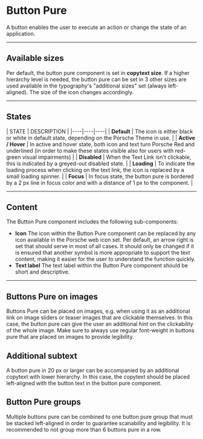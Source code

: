 # Button **Pure**

A button enables the user to execute an action or change the state of an application.

---

## **Available sizes**

Per default, the button pure component is set in **copytext size**. If a higher hierarchy level is needed, the button pure can be set in 3 other sizes are used available in the typography's "additional sizes" set (always left-aligned). The size of the icon changes accordingly. 

---

## States

| STATE | DESCRIPTION |
|----|----|----|
| **Default** | The icon is either black or white in default state, depending on the Porsche Theme in use. |
| **Active / Hover** | In active and hover state, both icon and text turn Porsche Red and underlined (in order to make these states visible also for users with red-green visual impairments) |
| **Disabled** | When the Text Link isn't clickable, this is indicated by a greyed-out disabled state. |
| **Loading** | To indicate the loading process when clicking on the text link, the icon is replaced by a small loading spinner. |
| **Focus** | In focus state, the button pure is bordered by a 2 px line in focus color and with a distance of 1 px to the component. |

---

## **Content**

The Button Pure component includes the following sub-components:

- **Icon** The icon within the Button Pure component can be replaced by any icon available in the Porsche web icon set. Per default, an arrow right is set that should serve in most of all cases. It should only be changed if it is ensured that another symbol is more appropriate to support the text content, making it easier for the user to understand the function quickly.
- **Text label** The text label within the Button Pure component should be short and descriptive.

---

## Buttons Pure **on images**

Buttons Pure can be placed on images, e.g. when using it as an additional link on image sliders or teaser images that are clickable themselves. In this case, the button pure can give the user an additional hint on the clickability of the whole image. Make sure to always use regular font-weight in buttons pure that are placed on images to provide legibility.

## **Additional subtext**

A button pure in 20 px or larger can be accompanied by an additional copytext with lower hierarchy. In this case, the copytext should be placed left-aligned with the button text in the button pure component.

## Button Pure **groups**

Multiple buttons pure can be combined to one button pure group that must be stacked left-aligned in order to guarantee scanability and legibility. It is recommended to not group more than 6 buttons pure in a row.